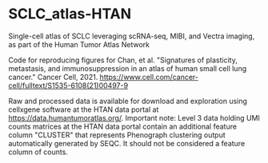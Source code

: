 # SCLC_atlas-HTAN
Single-cell atlas of SCLC leveraging scRNA-seq, MIBI, and Vectra imaging, as part of the Human Tumor Atlas Network

Code for reproducing figures for Chan, et al. "Signatures of plasticity, metastasis, and immunosuppression in an atlas of human small cell lung cancer." Cancer Cell, 2021. https://www.cell.com/cancer-cell/fulltext/S1535-6108(21)00497-9

Raw and processed data is available for download and exploration using cellxgene software at the HTAN data portal at https://data.humantumoratlas.org/.
Important note: Level 3 data holding UMI counts matrices at the HTAN data portal contain an additional feature column "CLUSTER" that represents Phenograph clustering output automatically generated by SEQC. It should not be considered a feature column of counts.